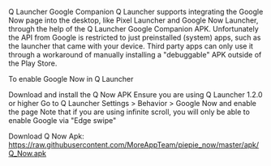 Q Launcher Google Companion
Q Launcher supports integrating the Google Now page into the desktop, like Pixel Launcher and Google Now Launcher, through the help of the Q Launcher Google Companion APK. Unfortunately the API from Google is restricted to just preinstalled (system) apps, such as the launcher that came with your device. Third party apps can only use it through a workaround of manually installing a "debuggable" APK outside of the Play Store.

To enable Google Now in Q Launcher

Download and install the Q Now APK
Ensure you are using Q Launcher 1.2.0 or higher
Go to Q Launcher Settings > Behavior > Google Now and enable the page
Note that if you are using infinite scroll, you will only be able to enable Google via "Edge swipe"

Download Q Now Apk: https://raw.githubusercontent.com/MoreAppTeam/piepie_now/master/apk/Q_Now.apk
